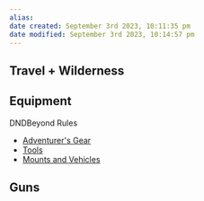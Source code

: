 ```yaml
---
alias: 
date created: September 3rd 2023, 10:11:35 pm
date modified: September 3rd 2023, 10:14:57 pm
---
```

## Travel + Wilderness

## Equipment
DNDBeyond Rules
- [Adventurer's Gear](https://www.dndbeyond.com/sources/phb/equipment#AdventuringGear)
- [Tools](https://www.dndbeyond.com/sources/phb/equipment#Tools)
- [Mounts and Vehicles](https://www.dndbeyond.com/sources/phb/equipment#MountsandVehicles)

## Guns

